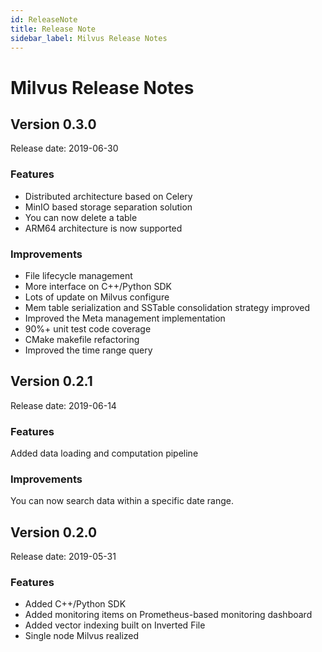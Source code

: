 ```yaml
---
id: ReleaseNote
title: Release Note
sidebar_label: Milvus Release Notes 
---
```


# Milvus Release Notes
## Version 0.3.0
Release date: 2019-06-30

### Features

- Distributed architecture based on Celery
- MinIO based storage separation solution
- You can now delete a table
- ARM64 architecture is now supported

### Improvements

- File lifecycle management
- More interface on C++/Python SDK
- Lots of update on Milvus configure
- Mem table serialization and SSTable consolidation strategy improved
- Improved the Meta management implementation
- 90%+ unit test code coverage
- CMake makefile refactoring
- Improved the time range query

## Version 0.2.1
Release date: 2019-06-14

### Features

Added data loading and computation pipeline

### Improvements

You can now search data within a specific date range.

## Version 0.2.0
Release date: 2019-05-31

### Features

- Added C++/Python SDK
- Added monitoring items on Prometheus-based monitoring dashboard
- Added vector indexing built on Inverted File
- Single node Milvus realized
